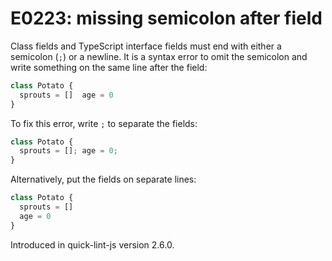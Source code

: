 # E0223: missing semicolon after field

Class fields and TypeScript interface fields must end with either a semicolon
(`;`) or a newline. It is a syntax error to omit the semicolon and write
something on the same line after the field:

```javascript
class Potato {
  sprouts = []  age = 0
}
```

To fix this error, write `;` to separate the fields:

```javascript
class Potato {
  sprouts = []; age = 0;
}
```

Alternatively, put the fields on separate lines:

```javascript
class Potato {
  sprouts = []
  age = 0
}
```

Introduced in quick-lint-js version 2.6.0.
